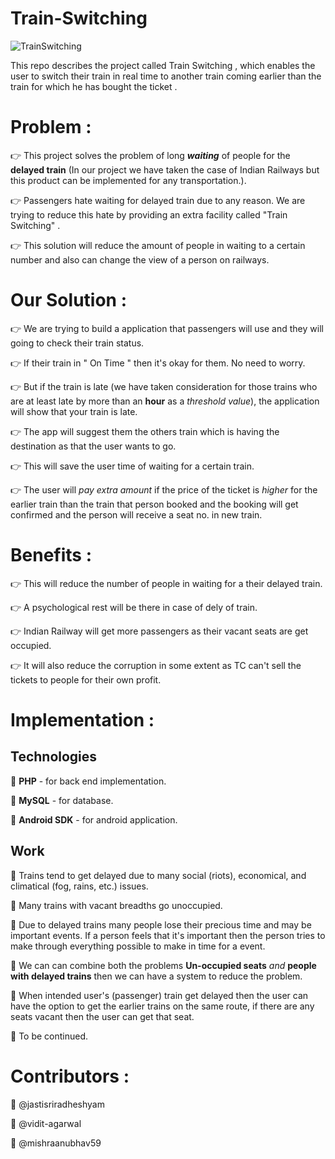 # Train-Switching
![TrainSwitching](https://github.com/vidit-agarwal/Train-Switching/blob/master/logo_2.png)

This repo describes the project called Train Switching , which enables the user to switch their train in real time to another train coming earlier than the train for which he has bought the ticket . 



# Problem : 

:point_right: This project solves the problem of long __*waiting*__ of people for the **delayed train** (In our project we have taken the case of Indian Railways but this product can be implemented for any transportation.). 
   
:point_right: Passengers hate waiting for delayed train due to any reason. We are trying to reduce this hate by providing an extra facility called "Train Switching" . 
   
:point_right: This solution will reduce the amount of people in waiting to a certain number and also can change the view of a person on railways.
       
# Our Solution :

:point_right: We are trying to build a application that passengers will use and they will going to check their train status.

:point_right: If their train in " On Time " then it's okay for them. No need to worry.

:point_right: But if the train is late (we have taken consideration for those trains who are at least late by more than an **hour** as a *threshold value*), the application will show that your train is late. 

:point_right: The app will suggest them the others train which is having the destination as that the user wants to go.

:point_right: This will save the user time of waiting for a certain train. 

:point_right: The user will *pay extra amount* if the price of the ticket is *higher* for the earlier train than the train that person booked and the booking will get confirmed and the person will receive a seat no. in new train.
        
        
        
# Benefits : 

:point_right: This will reduce the number of people in waiting for a their delayed train.

:point_right: A psychological rest will be there in case of dely of train.

:point_right: Indian Railway will get more passengers as their vacant seats are get occupied.

:point_right: It will also reduce the corruption in some extent as TC can't sell the tickets to people for their own profit.

# Implementation :

## Technologies
:train: **PHP** - for back end implementation.
 
:train: **MySQL** - for database.
 
:train: **Android SDK** - for android application.
 
## Work

:train: Trains tend to get delayed due to many social (riots), economical, and climatical (fog, rains, etc.) issues.

:train: Many trains with vacant breadths go unoccupied.

:train: Due to delayed trains many people lose their precious time and may be important events. If a person feels that it's important then the person tries to make through everything possible to make in time for a event.

:train: We can can combine both the problems **Un-occupied seats** *and* **people with delayed trains** then we can have a system to reduce the problem.

:train: When intended user's (passenger) train get delayed then the user can have the option to get the earlier trains on the same route, if there are any seats vacant then the user can get that seat.

:train: To be continued.

# Contributors :

:penguin: @jastisriradheshyam

:penguin: @vidit-agarwal

:penguin: @mishraanubhav59

